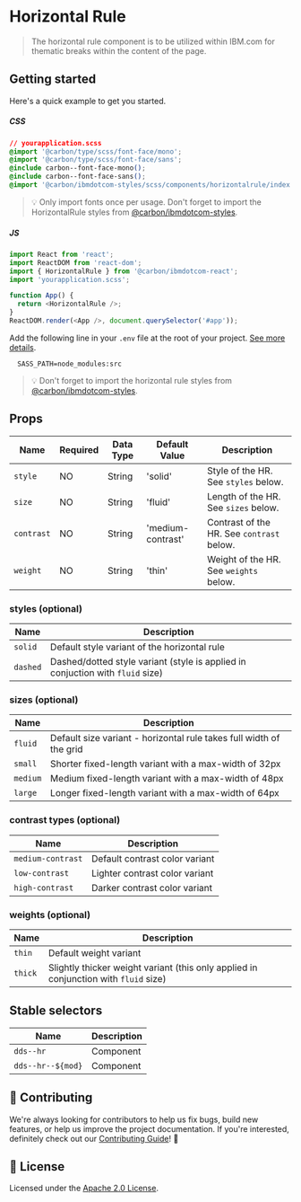 # Horizontal Rule

> The horizontal rule component is to be utilized within IBM.com for thematic
> breaks within the content of the page.

## Getting started

Here's a quick example to get you started.

##### CSS

```css
// yourapplication.scss
@import '@carbon/type/scss/font-face/mono';
@import '@carbon/type/scss/font-face/sans';
@include carbon--font-face-mono();
@include carbon--font-face-sans();
@import '@carbon/ibmdotcom-styles/scss/components/horizontalrule/index.scss';
```

> 💡 Only import fonts once per usage. Don't forget to import the HorizontalRule
> styles from
> [@carbon/ibmdotcom-styles](https://github.com/carbon-design-system/ibm-dotcom-library/blob/master/packages/styles).

##### JS

```javascript
import React from 'react';
import ReactDOM from 'react-dom';
import { HorizontalRule } from '@carbon/ibmdotcom-react';
import 'yourapplication.scss';

function App() {
  return <HorizontalRule />;
}
ReactDOM.render(<App />, document.querySelector('#app'));
```

Add the following line in your `.env` file at the root of your project.
[See more details](https://github.com/carbon-design-system/ibm-dotcom-library/tree/master/packages/styles#usage).

```
  SASS_PATH=node_modules:src
```

> 💡 Don't forget to import the horizontal rule styles from
> [@carbon/ibmdotcom-styles](https://github.com/carbon-design-system/ibm-dotcom-library/blob/master/packages/styles).

## Props

| Name       | Required | Data Type | Default Value     | Description                               |
| ---------- | -------- | --------- | ----------------- | ----------------------------------------- |
| `style`    | NO       | String    | 'solid'           | Style of the HR. See `styles` below.      |
| `size`     | NO       | String    | 'fluid'           | Length of the HR. See `sizes` below.      |
| `contrast` | NO       | String    | 'medium-contrast' | Contrast of the HR. See `contrast` below. |
| `weight`   | NO       | String    | 'thin'            | Weight of the HR. See `weights` below.    |

### styles (optional)

| Name     | Description                                                                    |
| -------- | ------------------------------------------------------------------------------ |
| `solid`  | Default style variant of the horizontal rule                                   |
| `dashed` | Dashed/dotted style variant (style is applied in conjuction with `fluid` size) |

### sizes (optional)

| Name     | Description                                                         |
| -------- | ------------------------------------------------------------------- |
| `fluid`  | Default size variant - horizontal rule takes full width of the grid |
| `small`  | Shorter fixed-length variant with a max-width of 32px               |
| `medium` | Medium fixed-length variant with a max-width of 48px                |
| `large`  | Longer fixed-length variant with a max-width of 64px                |

### contrast types (optional)

| Name              | Description                    |
| ----------------- | ------------------------------ |
| `medium-contrast` | Default contrast color variant |
| `low-contrast`    | Lighter contrast color variant |
| `high-contrast`   | Darker contrast color variant  |

### weights (optional)

| Name    | Description                                                                          |
| ------- | ------------------------------------------------------------------------------------ |
| `thin`  | Default weight variant                                                               |
| `thick` | Slightly thicker weight variant (this only applied in conjunction with `fluid` size) |

## Stable selectors

| Name              | Description |
| ----------------- | ----------- |
| `dds--hr`         | Component   |
| `dds--hr--${mod}` | Component   |

## 🙌 Contributing

We're always looking for contributors to help us fix bugs, build new features,
or help us improve the project documentation. If you're interested, definitely
check out our
[Contributing Guide](https://github.com/carbon-design-system/ibm-dotcom-library/blob/master/.github/CONTRIBUTING.md)!
👀

## 📝 License

Licensed under the
[Apache 2.0 License](https://github.com/carbon-design-system/ibm-dotcom-library/blob/master/LICENSE).

